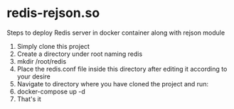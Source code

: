 # redis-rejson.so
Steps to deploy Redis server in docker container along with rejson module
1. Simply clone this project 
2. Create a directory under root naming redis
3. mkdir /root/redis
4. Place the redis.conf file inside this directory after editing it according to your desire
5. Navigate to directory where you have cloned the project and run:
6. docker-compose up -d
7. That's it
